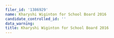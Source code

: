 ```yaml
---
filer_id: '1386929'
name: Kharyshi Wiginton for School Board 2016
candidate_controlled_id: ''
data_warning: 
title: Kharyshi Wiginton for School Board 2016
---
```

